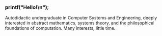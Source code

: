 ### printf("Hello!\n");

Autodidactic undergraduate in Computer Systems and Engineering, deeply interested in abstract mathematics, systems theory, and the philosophical foundations of computation. Many interests, little time.
